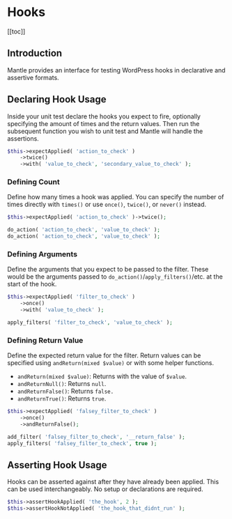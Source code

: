 # Hooks

[[toc]]

## Introduction

Mantle provides an interface for testing WordPress hooks in declarative and
assertive formats.

## Declaring Hook Usage

Inside your unit test declare the hooks you expect to fire, optionally
specifying the amount of times and the return values. Then run the subsequent
function you wish to unit test and Mantle will handle the assertions.

```php
$this->expectApplied( 'action_to_check' )
	->twice()
	->with( 'value_to_check', 'secondary_value_to_check' );
```

### Defining Count

Define how many times a hook was applied. You can specify the number of times
directly with `times()` or use `once()`, `twice()`, or `never()` instead.

```php
$this->expectApplied( 'action_to_check' )->twice();

do_action( 'action_to_check', 'value_to_check' );
do_action( 'action_to_check', 'value_to_check' );
```

### Defining Arguments

Define the arguments that you expect to be passed to the filter. These would be
the arguments passed to `do_action()`/`apply_filters()`/etc. at the start of the
hook.

```php
$this->expectApplied( 'filter_to_check' )
	->once()
	->with( 'value_to_check' );

apply_filters( 'filter_to_check', 'value_to_check' );
```

### Defining Return Value

Define the expected return value for the filter. Return values can be specified
using `andReturn(mixed $value)` or with some helper functions.

* `andReturn(mixed $value)`: Returns with the value of `$value`.
* `andReturnNull()`: Returns `null`.
* `andReturnFalse()`: Returns `false.`
* `andReturnTrue()`: Returns `true`.

```php
$this->expectApplied( 'falsey_filter_to_check' )
	->once()
	->andReturnFalse();

add_filter( 'falsey_filter_to_check', '__return_false' );
apply_filters( 'falsey_filter_to_check', true );
```

## Asserting Hook Usage

Hooks can be asserted against after they have already been applied. This can be
used interchangeably. No setup or declarations are required.

```php
$this->assertHookApplied( 'the_hook', 2 );
$this->assertHookNotApplied( 'the_hook_that_didnt_run' );
```
